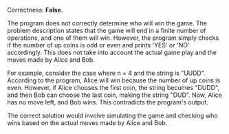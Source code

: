 Correctness: **False**.

The program does not correctly determine who will win the game. The problem description states that the game will end in a finite number of operations, and one of them will win. However, the program simply checks if the number of up coins is odd or even and prints 'YES' or 'NO' accordingly. This does not take into account the actual game play and the moves made by Alice and Bob.

For example, consider the case where n = 4 and the string is "UUDD". According to the program, Alice will win because the number of up coins is even. However, if Alice chooses the first coin, the string becomes "DUDD", and then Bob can choose the last coin, making the string "DUD". Now, Alice has no move left, and Bob wins. This contradicts the program's output.

The correct solution would involve simulating the game and checking who wins based on the actual moves made by Alice and Bob.